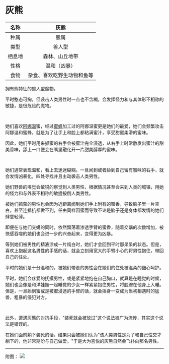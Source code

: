 # 灰熊

|名称|灰熊|
|:-:|:-:|
|种属|熊属|
|类型|兽人型|
|栖息地|森林、山丘地带|
|性格|温和（凶暴）|
|食物|杂食、喜欢吃野生动物和鱼等|

拥有熊特征的兽人型魔物。

平时憨态可掬，但袭击人类男性时一点也不含糊，会发挥怪力和与其体形不相称的敏捷，是很危险的魔物。

<br>

她们喜欢[阿娜温](12阿娜温.md)蜜，经过[蜜蜂](16蜜蜂.md)加工过的阿娜温蜜更是她们的最爱，她们会频繁攻击阿娜温和蜜蜂，就是为了让手上和脸上都粘满蜜汁，享受甜蜜柔滑的蜜味。

因此，她们平时用来抓蜜的右手会被蜜汁完全浸透，从右手上时常散发出蜜汁的甜美香味，舔上一口便会在嘴里融化开一片甜美醇厚的蜜味。

<br>

她们通常表现温和，看上去迷迷糊糊。一旦闻到或者舔到自己留有蜜味的右手，就会发情凶暴化，四处寻找并且主动袭击人类男性。

她们野兽的嗅觉会敏锐的察觉到人类男性，根据情况甚至会来到人类的城镇，用她的怪力和与外表不相称的敏捷按倒人类男性。

被她们抓获的男性也会因为近距离闻到她们手上附有的蜜香，导致脑子里一片空白，甚至连抵抗都做不到，任由同样因蜜而导致不论是脑子还是身体都发情的她们肆意轻薄。

即便在与她们交媾的同时，依然飘荡着渗透手臂的蜜香，随着交媾的次数增加，被快感吞噬的她们也会进一步的兴奋起来，变得更为凶暴。

等到她们被男性的精液涂成一片纯白时，她们才会回到平时那呆呆的状态。但是，喜欢上抱起这名男性的手感的话，就会立刻用宽大的手臂小心的将男性抱住，带回自己的住处。

平时的她们是十分温和的，被她们带走的男性会在她们的住处被温柔的细心呵护。

平时，她们会疼爱的抚摸男性，或是紧紧地抱在自己胸口，就算是在睡觉的时候，她们也会像是和洋娃娃一起睡觉的少女一样紧紧抱住男性，将脸蹭在他身上入睡。但是，一旦舔到蜜或是被蜜浸透的手臂的话，就会摇身一变成为当初相遇时的猛兽，粗暴的侵犯对方。

<br>

此外，遭遇灰熊的对抗手段，"装死就会被放过"这个说法被广为流传，其实这个说法是错误的。

在她们面前躺下装死的话，结果只会被她们认为"该人类男性是为了和自己性交才躺下的，他非常期盼与自己做爱。"于是大为喜悦的灰熊自然会飞扑向那名男性。

---

附图： ![](img/魔物娘图鉴I/46-47灰熊.jpg)
